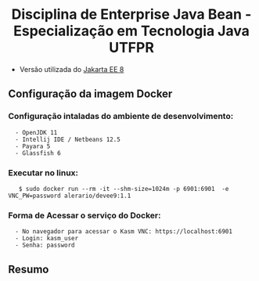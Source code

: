 <h1 align="center"> Disciplina de Enterprise Java Bean - Especialização em Tecnologia Java UTFPR </h1>

- Versão utilizada do [Jakarta EE 8](https://jakarta.ee/compatibility/#tab-8)

## Configuração da imagem Docker 
   ### Configuração intaladas do ambiente de desenvolvimento:
      - OpenJDK 11
      - Intellij IDE / Netbeans 12.5
      - Payara 5
      - Glassfish 6
      
   ### Executar no linux:

   ```shell
      $ sudo docker run --rm -it --shm-size=1024m -p 6901:6901  -e VNC_PW=password alerario/devee9:1.1
   ```

   ### Forma de Acessar o serviço do Docker:
      - No navegador para acessar o Kasm VNC: https://localhost:6901
      - Login: kasm_user
      - Senha: password 


## Resumo

